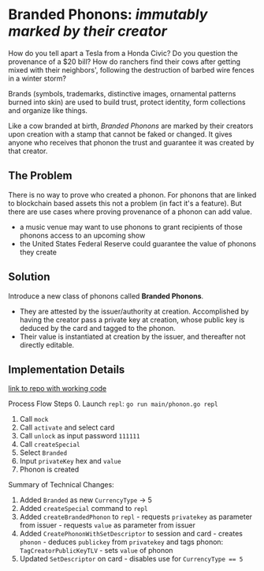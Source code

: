 # Branded Phonons: *immutably marked by their creator*
How do you tell apart a Tesla from a Honda Civic? Do you question the provenance of a $20 bill? How do ranchers find their cows after getting mixed with their neighbors', following the destruction of barbed wire fences in a winter storm?

Brands (symbols, trademarks, distinctive images, ornamental patterns burned into skin) are used to build trust, protect identity, form collections and organize like things.

Like a cow branded at birth, *Branded Phonons* are marked by their creators upon creation with a stamp that cannot be faked or changed. It gives anyone who receives that phonon the trust and guarantee it was created by that creator.

## The Problem
There is no way to prove who created a phonon.  For phonons that are linked to blockchain based assets this not a problem (in fact it's a feature).  But there are use cases where proving provenance of a phonon can add value.  
  - a music venue may want to use phonons to grant recipients of those phonons access to an upcoming show
  - the United States Federal Reserve could guarantee the value of phonons they create

## Solution

Introduce a new class of phonons called **Branded Phonons**.
  - They are attested by the issuer/authority at creation. Accomplished by having the creator pass a private key at creation, whose public key is deduced by the card and tagged to the phonon.
  - Their value is instantiated at creation by the issuer, and thereafter not directly editable.

## Implementation Details

[link to repo with working code](https://github.com/ahinchliff/phonon-client/tree/flexible-phonons-senor)

Process Flow Steps
  0. Launch `repl`: `go run main/phonon.go repl`
  1. Call `mock`
  2. Call `activate` and select card
  3. Call `unlock` as input password `111111`
  4. Call `createSpecial`
  5. Select `Branded`
  6. Input `privateKey` hex and `value`
  7. Phonon is created

Summary of Technical Changes:
  1. Added `Branded` as new `CurrencyType` -> 5
  2. Added `createSpecial` command to `repl`
  3. Added `createBrandedPhonon` to `repl`
    - requests `privatekey` as parameter from issuer
    - requests `value` as parameter from issuer
  4. Added `CreatePhononWithSetDescriptor` to session and card
    - creates `phonon`
    - deduces `publickey` from `privatekey` and tags phonon: `TagCreatorPublicKeyTLV`
    - sets `value` of phonon
  5. Updated `SetDescriptor` on card
    - disables use for `CurrencyType == 5`
